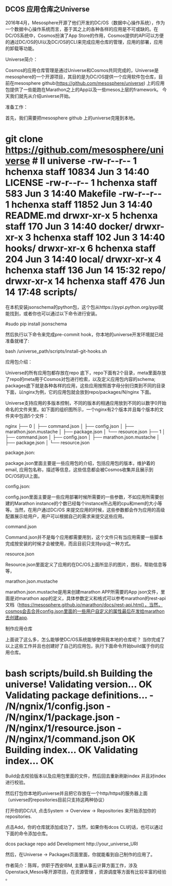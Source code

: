 ## **DCOS 应用仓库之Universe**


2016年4月，Mesosphere开源了他们开发的DC/OS（数据中心操作系统），作为一个数据中心操作系统而言，基于其之上的各种各样的应用是不可或缺的。在DC/OS系统中，Cosmos扮演了App Store的作用，Cosmos提供的API可以方便的通过DC/OS的UI以及DC/OS的CLI来完成应用仓库的管理，应用的部署，应用的卸载等功能。

Universe简介：

Cosmos的应用仓库管理是通过Universe和Cosmos共同完成的，Universe是mesosphere的一个开源项目，其目的是为DC/OS提供一个应用软件包仓库，目前在mesosphere github(https://github.com/mesosphere/universe) 上的应用包提供了一些能跑在Marathon之上的App以及一些mesos上层的framework。 今天我们就先从介绍universe开始。

准备工作：

首先，我们需要把mesosphere github 上的universe克隆到本地。

# git clone https://github.com/mesosphere/universe # ll universe -rw-r--r-- 1 hchenxa staff 10834 Jun 3 14:40 LICENSE -rw-r--r-- 1 hchenxa staff 583 Jun 3 14:40 Makefile -rw-r--r-- 1 hchenxa staff 11852 Jun 3 14:40 README.md drwxr-xr-x 5 hchenxa staff 170 Jun 3 14:40 docker/ drwxr-xr-x 3 hchenxa staff 102 Jun 3 14:40 hooks/ drwxr-xr-x 6 hchenxa staff 204 Jun 3 14:40 local/ drwxr-xr-x 4 hchenxa staff 136 Jun 14 15:32 repo/ drwxr-xr-x 14 hchenxa staff 476 Jun 14 17:48 scripts/

在本机安装jsonschema的python包，这个包从https://pypi.python.org/pypi就能找到，或者你也可以通过以下命令进行安装。

#sudo pip install jsonschema

然后执行以下命令来完成pre-commit hook，你本地的universe开发环境就已经准备就绪了:

bash /universe_path/scripts/install-git-hooks.sh

应用包介绍：

Universe的所有应用包都存放在repo 底下，repo下面有2个目录，meta里面存放了repo的meta用于Cosmos对包进行检索，以及定义应用包内容的schema; packages底下就是各种各样的应用，这些应用按照首字母分别归类到不同的目录下面，以nginx为例，它的应用包就会放到repo/packages/N/nginx 下面。

Universe支持应用的多版本控制，不同的版本的相通应用放到不同的以数字0开始命名的文件夹里。如下面的组织图所示，一个nginx有2个版本并且每个版本的文件夹中包涵5个文件：

nginx ├── 0 │ ├── command.json │ ├── config.json │ ├── marathon.json.mustache │ ├── package.json │ └── resource.json ├── 1 │ ├── command.json │ ├── config.json │ ├── marathon.json.mustache │ ├── package.json │ └── resource.json

package.json:

package.json里面主要是一些应用包的介绍，包括应用包的版本，维护着的email, 应用包名称，描述等信息，这些信息都会被Cosmos收集并且展示到DC/OS的UI上面。

config.json:

config.json里面主要是一些应用部署时候所需要的一些参数，不如应用所需要创建的Marathon instance的个数已经每个instance所占用的cpu和mem的大小等等。当然，在用户通过DC/OS 来提交应用的时候，这些参数都会作为应用的高级配置展示给用户，用户可以根据自己的需求来提交这些应用。

command.json

Command.json并不是每个应用都需要用到，这个文件只有当应用需要一些脚本完成按安装的时候才会被使用，而且目前只支持pip这一种方式。

resource.json

Resource.json里面定义了应用的在DC/OS上面所显示的图片，图标，帮助信息等等，

marathon.json.mustache

marathon.json.mustache是用来创建marathon APP所需要的App json文件，里面是对marathon app的定义，具体参数定义和格式可以参考marathon的rest-api文档（https://mesosphere.github.io/marathon/docs/rest-api.html），当然，cosmos会去合并config.json里面的一些用户自定义的属性最后在发给marathon去创建app.

制作应用仓库

上面说了这么多，怎么能够使DC/OS系统能够使用我本地的仓库呢？ 当你完成了以上这些工作并且也创建好了自己的应用包，执行下面命令开始build属于你的应用仓库。

# bash scripts/build.sh Building the universe! Validating version... OK Validating package definitions... - /N/ngnix/1/config.json - /N/nginx/1/package.json - /N/nginx/1/resource.json - /N/nginx/1/command.json OK Building index... OK Validating index... OK

Build会去校验版本以及应用包里面的文件，然后回去重新刷新index 并且对index进行校验。

然后打包你本地的universe并且把它存放在一个http/https的服务器上面（universe的repositories目前只支持这两种协议）

打开你的DC/UI, 点击System -> Overview -> Repositories 来开始添加你的repositories.



点击Add，你的仓库就添加成功了，当然，如果你有dcos CLI的话，也可以通过下面的命令添加仓库。

dcos package repo add Development http://your_universe_URI

然后，在Universe -> Packages页面里面，你就能看到自己制作的应用了。



作者简介：陈晖，供职于西安IBM, 主要从事云计算方面工作，涉及Openstack,Mesos等开源项目，在资源管理 ，资源调度等方面有比较丰富的经验 。

